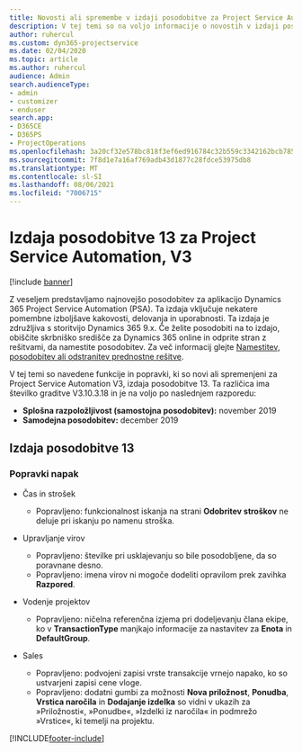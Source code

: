 ```yaml
---
title: Novosti ali spremembe v izdaji posodobitve za Project Service Automation 13, V3
description: V tej temi so na voljo informacije o novostih v izdaji posodobitve za Project Service Automation 13, V3.
author: ruhercul
ms.custom: dyn365-projectservice
ms.date: 02/04/2020
ms.topic: article
ms.author: ruhercul
audience: Admin
search.audienceType:
- admin
- customizer
- enduser
search.app:
- D365CE
- D365PS
- ProjectOperations
ms.openlocfilehash: 3a20cf32e578bc818f3ef6ed916784c32b559c3342162bcb7857f5e9cc520d9c
ms.sourcegitcommit: 7f8d1e7a16af769adb43d1877c28fdce53975db8
ms.translationtype: MT
ms.contentlocale: sl-SI
ms.lasthandoff: 08/06/2021
ms.locfileid: "7006715"
---
```

# <a name="project-service-automation-update-release-13-v3"></a>Izdaja posodobitve 13 za Project Service Automation, V3

[!include [banner](../includes/psa-now-project-operations.md)]

Z veseljem predstavljamo najnovejšo posodobitev za aplikacijo Dynamics 365 Project Service Automation (PSA). Ta izdaja vključuje nekatere pomembne izboljšave kakovosti, delovanja in uporabnosti. Ta izdaja je združljiva s storitvijo Dynamics 365 9.x. Če želite posodobiti na to izdajo, obiščite skrbniško središče za Dynamics 365 online in odprite stran z rešitvami, da namestite posodobitev. Za več informacij glejte [Namestitev, posodobitev ali odstranitev prednostne rešitve](/power-platform/admin/install-remove-preferred-solution).

V tej temi so navedene funkcije in popravki, ki so novi ali spremenjeni za Project Service Automation V3, izdaja posodobitve 13. Ta različica ima številko graditve V3.10.3.18 in je na voljo po naslednjem razporedu:

- **Splošna razpoložljivost (samostojna posodobitev):** november 2019
- **Samodejna posodobitev:** december 2019


## <a name="update-release-13"></a>Izdaja posodobitve 13 

### <a name="bug-fixes"></a>Popravki napak

- Čas in strošek

     - Popravljeno: funkcionalnost iskanja na strani **Odobritev stroškov** ne deluje pri iskanju po namenu stroška.

- Upravljanje virov

     - Popravljeno: številke pri usklajevanju so bile posodobljene, da so poravnane desno.
     - Popravljeno: imena virov ni mogoče dodeliti opravilom prek zavihka **Razpored**.

- Vodenje projektov

     - Popravljeno: ničelna referenčna izjema pri dodeljevanju člana ekipe, ko v **TransactionType** manjkajo informacije za nastavitev za **Enota** in **DefaultGroup**.

- Sales

     - Popravljeno: podvojeni zapisi vrste transakcije vrnejo napako, ko so ustvarjeni zapisi cene vloge.
     - Popravljeno: dodatni gumbi za možnosti **Nova priložnost**, **Ponudba**, **Vrstica naročila** in **Dodajanje izdelka** so vidni v ukazih za »Priložnosti«, »Ponudbe«, »Izdelki iz naročila« in podmrežo »Vrstice«, ki temelji na projektu.




[!INCLUDE[footer-include](../includes/footer-banner.md)]
